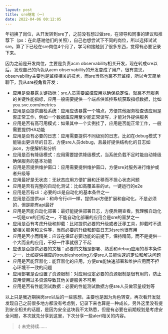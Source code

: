 ```yaml
---
layout: post
title: sre随笔（一）
date: 2022-04-06 00:12:05
---
```


年初换了岗位，从开发转到sre了，之前没有想过做sre，在领导和同事的建议和推荐下（ps：在此感谢他们的关照），自己也想尝试下不同的岗位，所以选择试试sre。算了下已经在sre岗位4个月了，学习和接触到了很多东西，觉得有必要记录下来。

因为之前是开发岗位，主要是负责acm observability相关开发，现在转成sre以后，发现自己的角色从acm observability的开发变成了用户，很有意思，observability主要也是监控相关的技术，而sre当然也离不开监控，所以今天简单聊下，我从sre视角看开发：

- 应用是否暴露关键指标：sre人员需要监控应用以确保稳定性，就离不开服务的关键性能指标，应用一般需要提供一个端点供监控系统获取指标数据，比如you.svc.com/metrics
- 应用是否提供自检系统：应用应该暴露一个端点，方便其他服务检查该应用是否正常工作，例如一个数据库应用至少能正常读写，才能对外提供服务
- 应用是否有高可用模式：如果其中一个实例挂了，应用是否能正常工作，一般需要提供HA功能
- 应用是否有必要的日志：应用需要提供不同级别的日志，比如在debug模式下能输出更详尽的日志，方便sre人员debug，且最好提供结构化的日志如json，方便解析和分析
- 应用是否有降级模式：应用需要提供降级模式，当系统负载不足时能自动降级确保服务的基本功能
- 应用是否提供维护窗口：应用需要提供维护窗口，方便sre对服务进行维护或者升级等
- 应用最好是无状态：无状态应用方便扩展和迁移而不担心状态问题
- 应用是否有完整的自动化测试：比如高覆盖率的ut，一键运行的e2e
- 应用是否有cli：必要的cli是自动化的基本条件之一
- 应用是否提供api：和命令行cli一样，提供api方便扩展和自动化，不是必须的，但是能有api最好
- 应用是否能自动化部署：最好能提供部署日志，方便后期查看，我理解自动化一切是sre的目标之一，不能自动化部署的应用会是sre的噩梦之一
- 应用是否有考虑升级和卸载：比如提供必要的升级或者迁移工具，卸载时不遗留相关服务和文件等，当然必要的升级和卸载日志对sre也很有用
- 应用是否小而精美：应该在保证必要功能的前提下，保持精简，而不是提供一个大而全的应用，干好一件事就很了不起
- 应该是否提供必要的文档：必要的文档是部署、熟悉和debug应用的基本条件之一，比如提供相应的troubleshooting方便sre人员能快速的定位和解决问题
- 应用是否能容器化：能容器化的应用，方便sre能快速部署和维护应用而不担心环境不一致的问题
- 应用部署是否设置了资源限制：对应用设定必要的资源限制是很有用的，防止应用使用过多资源导致其他关键服务不可用
- 应用是否有性能测试数据：必要的性能测试数据方便sre人员做容量规划等

以上只是我近期换岗sre以后的一些感想，主要也是因为角色转变，再次看开发就发现自己之前很多地方都没有考虑到，记录下来也算是一种成长，另外这里没有提到安全相关的话题，是因为安全这块我不太熟悉，但是有必要在前期规划是考虑安全问题，本次就先分享到这里，下次分享一些alert相关的内容。

> :) 未完待续......
